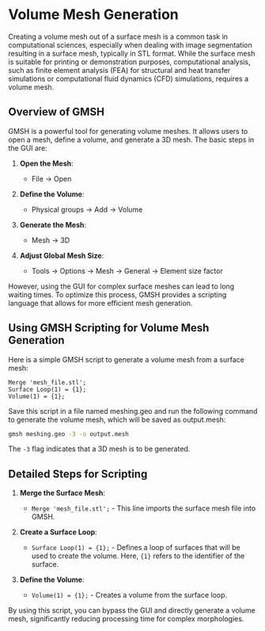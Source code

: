 # Volume Mesh Generation

Creating a volume mesh out of a surface mesh is a common task in computational sciences, especially when dealing with image segmentation resulting in a surface mesh, typically in STL format. While the surface mesh is suitable for printing or demonstration purposes, computational analysis, such as finite element analysis (FEA) for structural and heat transfer simulations or computational fluid dynamics (CFD) simulations, requires a volume mesh.

## Overview of GMSH

GMSH is a powerful tool for generating volume meshes. It allows users to open a mesh, define a volume, and generate a 3D mesh. The basic steps in the GUI are:

1. **Open the Mesh**: 
   - File -> Open

2. **Define the Volume**:
   - Physical groups -> Add -> Volume

3. **Generate the Mesh**:
   - Mesh -> 3D

4. **Adjust Global Mesh Size**:
   - Tools -> Options -> Mesh -> General -> Element size factor

However, using the GUI for complex surface meshes can lead to long waiting times. To optimize this process, GMSH provides a scripting language that allows for more efficient mesh generation.

## Using GMSH Scripting for Volume Mesh Generation

Here is a simple GMSH script to generate a volume mesh from a surface mesh:

```plaintext
Merge 'mesh_file.stl';
Surface Loop(1) = {1};
Volume(1) = {1};
```

Save this script in a file named meshing.geo and run the following command to generate the volume mesh, which will be saved as output.mesh:

```bash
gmsh meshing.geo -3 -o output.mesh
```

The `-3` flag indicates that a 3D mesh is to be generated.

## Detailed Steps for Scripting

1. **Merge the Surface Mesh**:
    - `Merge 'mesh_file.stl';` - This line imports the surface mesh file into GMSH.

2. **Create a Surface Loop**:
    - `Surface Loop(1) = {1};` - Defines a loop of surfaces that will be used to create the volume. Here, `{1}` refers to the identifier of the surface.

3. **Define the Volume**:
    - `Volume(1) = {1};` - Creates a volume from the surface loop.

By using this script, you can bypass the GUI and directly generate a volume mesh, significantly reducing processing time for complex morphologies.
